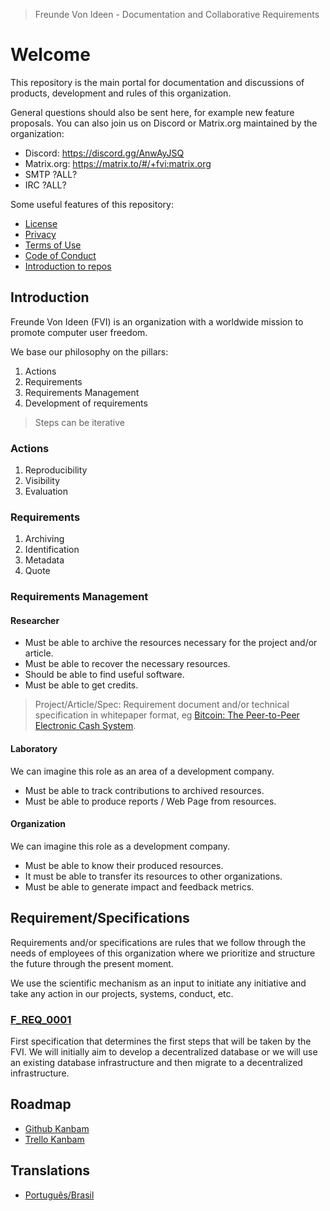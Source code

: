 > Freunde Von Ideen - Documentation and Collaborative Requirements

# Welcome

This repository is the main portal for documentation and discussions of products, development and rules of this organization.

General questions should also be sent here, for example new feature proposals. You can also join us on Discord or Matrix.org maintained by the organization:

- Discord: https://discord.gg/AnwAyJSQ
- Matrix.org: https://matrix.to/#/+fvi:matrix.org
- SMTP ?ALL?
- IRC ?ALL?

Some useful features of this repository:

- [License](./LICENSE)
- [Privacy](./SECURITY.md)
- [Terms of Use](./TERM_OF_USE.md)
- [Code of Conduct](./CONDUCT_CODE.md)
- [Introduction to repos](./doc/REPOS.md)

## Introduction

Freunde Von Ideen (FVI) is an organization with a worldwide mission to promote computer user freedom.

We base our philosophy on the pillars:

1. Actions
2. Requirements
3. Requirements Management
4. Development of requirements

> Steps can be iterative

### Actions

1. Reproducibility
2. Visibility
3. Evaluation

### Requirements

1. Archiving
2. Identification
3. Metadata
4. Quote

### Requirements Management

#### Researcher

- Must be able to archive the resources necessary for the project and/or article.
- Must be able to recover the necessary resources.
- Should be able to find useful software.
- Must be able to get credits.

> Project/Article/Spec: Requirement document and/or technical specification in whitepaper format, eg [Bitcoin: The Peer-to-Peer Electronic Cash System](https://bitcoin.org/bitcoin.pdf).

#### Laboratory

We can imagine this role as an area of a development company.

- Must be able to track contributions to archived resources.
- Must be able to produce reports / Web Page from resources.

#### Organization

We can imagine this role as a development company.

- Must be able to know their produced resources.
- It must be able to transfer its resources to other organizations.
- Must be able to generate impact and feedback metrics.

## Requirement/Specifications

Requirements and/or specifications are rules that we follow through the needs of employees of this organization where we prioritize and structure the future through the present moment.

We use the scientific mechanism as an input to initiate any initiative and take any action in our projects, systems, conduct, etc.

### [F_REQ_0001](./spec/F_SPEC_0001)

First specification that determines the first steps that will be taken by the FVI. We will initially aim to develop a decentralized database or we will use an existing database infrastructure and then migrate to a decentralized infrastructure.

## Roadmap

- [Github Kanbam](https://github.com/users/salespaulo/projects/2)
- [Trello Kanbam](https://trello.com/b/aHHTsW7X/ideias)

## Translations

- [Português/Brasil](./README.pt_BR.md)
